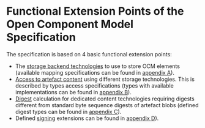 # Functional Extension Points of the Open Component Model Specification

The specification is based on 4 basic functional extension points:
- The [storage backend technologies](../mapping/README.md) to use to store OCM
  elements (available
  mapping specifications can be found in [appendix A](../../appendix/A/README.md)).
- [Access to artefact content](../elements/README.md#artefact-access) using
  different storage technologies. This is described by types access
  specifications (types with available implementations can be found in
  [appendix B](../../appendix/B/README.md)).
- [Digest](../elements/README.md#digests) calculation for dedicated content
  technologies requiring digests different from standard byte sequence digests
  of artefact blobs (defined digest types can be found in
  [appendix C](../../appendix/C/README.md)).
- Defined [signing](../elements/README.md#signing) extensions can be found in
  [appendix D](../../appendix/D/README.md)).